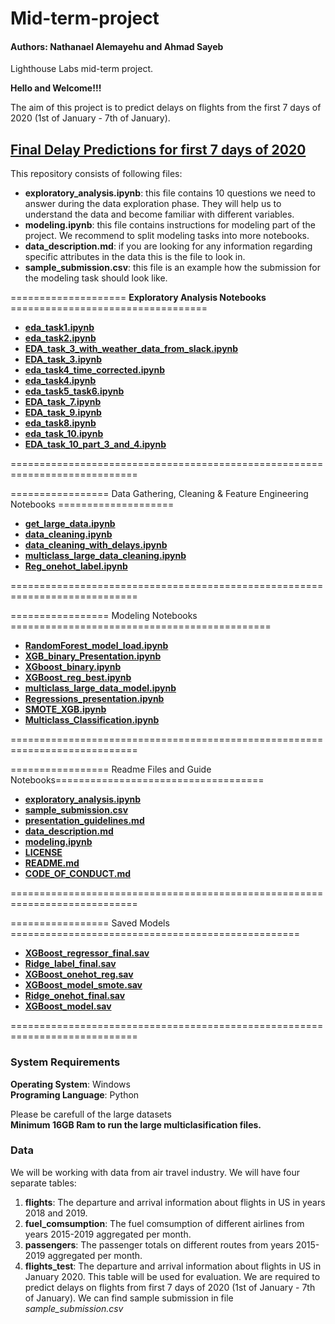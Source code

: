 # Mid-term-project
#### Authors: Nathanael Alemayehu and Ahmad Sayeb 
Lighthouse Labs mid-term project.


**Hello and Welcome!!!**

The aim of this project is to predict delays on flights from the first 7 days of 2020 (1st of January - 7th of January).   

## [Final Delay Predictions for first 7 days of 2020](final_predictions.csv)  

This repository consists of following files:

- **exploratory_analysis.ipynb**: this file contains 10 questions we need to answer during the data exploration phase. They will help us to understand the data and become familiar with different variables.
- **modeling.ipynb**: this file contains instructions for modeling part of the project. We recommend to split modeling tasks into more notebooks.
- **data_description.md**: if you are looking for any information regarding specific attributes in the data this is the file to look in.
- **sample_submission.csv**: this file is an example how the submission for the modeling task should look like.

==================== **Exploratory Analysis Notebooks** ==================================
- [**eda_task1.ipynb**](eda_task1.ipynb)  
- [**eda_task2.ipynb**](eda_task2.ipynb)    
- [**EDA_task_3_with_weather_data_from_slack.ipynb**](EDA_task_3_with_weather_data_from_slack.ipynb)  
- [**EDA_task_3.ipynb**](EDA_task_3.ipynb)    
- [**eda_task4_time_corrected.ipynb**](eda_task4_time_corrected.ipynb)  
- [**eda_task4.ipynb**](eda_task4.ipynb)    
- [**eda_task5_task6.ipynb**](eda_task5_task6.ipynb)  
- [**EDA_task_7.ipynb**](EDA_task_7.ipynb)  
- [**EDA_task_9.ipynb**](EDA_task_9.ipynb)
- [**eda_task8.ipynb**](eda_task8.ipynb)    
- [**eda_task_10.ipynb**](eda_task_10.ipynb)  
- [**EDA_task_10_part_3_and_4.ipynb**](EDA_task_10_part_3_and_4.ipynb)

============================================================================  
   
================= Data Gathering, Cleaning & Feature Engineering Notebooks ====================   
- [**get_large_data.ipynb**](get_large_data.ipynb)   
- [**data_cleaning.ipynb**](data_cleaning.ipynb)
- [**data_cleaning_with_delays.ipynb**](data_cleaning_with_delays.ipynb)  
- [**multiclass_large_data_cleaning.ipynb**](multiclass_large_data_cleaning.ipynb)
- [**Reg_onehot_label.ipynb**](Reg_onehot_label.ipynb) 

============================================================================

================= Modeling Notebooks =============================================
- [**RandomForest_model_load.ipynb**](RandomForest_model_load.ipynb)  
- [**XGB_binary_Presentation.ipynb**](XGB_binary_Presentation.ipynb)                    
- [**XGboost_binary.ipynb**](XGboost_binary.ipynb)     
- [**XGBoost_reg_best.ipynb**](XGBoost_reg_best.ipynb)
- [**multiclass_large_data_model.ipynb**](multiclass_large_data_model.ipynb)                      
- [**Regressions_presentation.ipynb**](Regressions_presentation.ipynb) 
- [**SMOTE_XGB.ipynb**](SMOTE_XGB.ipynb)      
- [**Multiclass_Classification.ipynb**](Multiclass_Classification.ipynb)   

============================================================================   

================= Readme Files and Guide Notebooks====================================
- [**exploratory_analysis.ipynb**](exploratory_analysis.ipynb)      
- [**sample_submission.csv**](sample_submission.csv)
- [**presentation_guidelines.md**](presentation_guidelines.md) 
- [**data_description.md**](data_description.md)
- [**modeling.ipynb**](modeling.ipynb)
- [**LICENSE**](LICENSE)                               
- [**README.md**](README.md)  
- [**CODE_OF_CONDUCT.md**](CODE_OF_CONDUCT.md)

============================================================================

================= Saved Models ==================================================
- [**XGBoost_regressor_final.sav**](XGBoost_regressor_final.sav)  
- [**Ridge_label_final.sav**](Ridge_label_final.sav)           
- [**XGBoost_onehot_reg.sav**](XGBoost_onehot_reg.sav)
- [**XGBoost_model_smote.sav**](XGBoost_model_smote.sav)
- [**Ridge_onehot_final.sav**](Ridge_onehot_final.sav)
- [**XGBoost_model.sav**](XGBoost_model.sav)  

============================================================================
                      

### System Requirements  
**Operating System**: Windows   
**Programing Language**: Python  

Please be carefull of the large datasets  
**Minimum 16GB Ram to run the large multiclasification files.**   


### Data

We will be working with data from air travel industry. We will have four separate tables:

1. **flights**: The departure and arrival information about flights in US in years 2018 and 2019.
2. **fuel_comsumption**: The fuel comsumption of different airlines from years 2015-2019 aggregated per month.
3. **passengers**: The passenger totals on different routes from years 2015-2019 aggregated per month.
5. **flights_test**: The departure and arrival information about flights in US in January 2020. This table will be used for evaluation. We are required to predict delays on flights from first 7 days of 2020 (1st of January - 7th of January). We can find sample submission in file _sample_submission.csv_    
